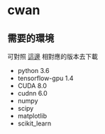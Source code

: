 # cwan

## 需要的環境

可對照 [這邊](https://tensorflow.google.cn/install/source_windows?hl=en#gpu) 相對應的版本去下載
* python 3.6
* tensorflow-gpu 1.4
* CUDA 8.0
* cudnn 6.0
* numpy
* scipy
* matplotlib
* scikit_learn
